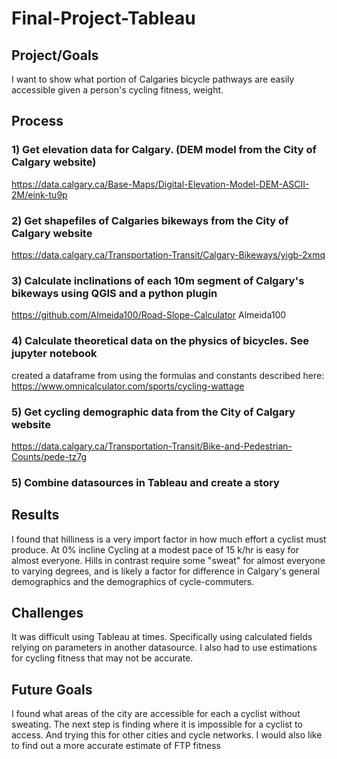 # Final-Project-Tableau

## Project/Goals
I want to show what portion of Calgaries bicycle pathways are easily accessible given a person's cycling fitness, weight. 
## Process
### 1) Get elevation data for Calgary. (DEM model from the City of Calgary website)
https://data.calgary.ca/Base-Maps/Digital-Elevation-Model-DEM-ASCII-2M/eink-tu9p
### 2) Get shapefiles of Calgaries bikeways from the City of Calgary website
https://data.calgary.ca/Transportation-Transit/Calgary-Bikeways/yigb-2xmq
### 3) Calculate inclinations of each 10m segment of Calgary's bikeways using QGIS and a python plugin 
https://github.com/Almeida100/Road-Slope-Calculator
Almeida100
### 4) Calculate theoretical data on the physics of bicycles. See jupyter notebook
created a dataframe from using the formulas and constants described here: https://www.omnicalculator.com/sports/cycling-wattage

### 5) Get cycling demographic data from the City of Calgary website
https://data.calgary.ca/Transportation-Transit/Bike-and-Pedestrian-Counts/pede-tz7g
### 5) Combine datasources in Tableau and create a story

## Results
I found that hilliness is a very import factor in how much effort a cyclist must produce. At 0% incline Cycling at a modest pace of 15 k/hr is easy for almost everyone. Hills in contrast require some "sweat" for almost everyone to varying degrees, and is likely a factor for difference in Calgary's general demographics and the demographics of cycle-commuters. 

## Challenges 
It was difficult using Tableau at times. Specifically using calculated fields relying on parameters in another datasource. I also had to use estimations for cycling fitness that may not be accurate. 

## Future Goals
I found what areas of the city are accessible for each a cyclist without sweating. The next step is finding where it is impossible for a cyclist to access. And trying this for other cities and cycle networks. I would also like to find out a more accurate estimate of FTP fitness 
